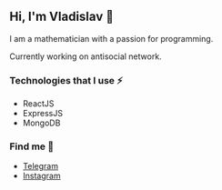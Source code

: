 ## Hi, I'm Vladislav 👋

I am a mathematician with a passion for programming.

Currently working on antisocial network.

### Technologies that I use ⚡
- ReactJS
- ExpressJS
- MongoDB

### Find me 💬
- [Telegram](https://t.me/krowker)
- [Instagram](https://www.instagram.com/krowker/)
<!--
**krowker/krowker** is a ✨ _special_ ✨ repository because its `README.md` (this file) appears on your GitHub profile.

Here are some ideas to get you started:

- 🔭 I’m currently working on ...
- 🌱 I’m currently learning ...
- 👯 I’m looking to collaborate on ...
- 🤔 I’m looking for help with ...
- 💬 Ask me about ...
- 📫 How to reach me: ...
- 😄 Pronouns: ...
- ⚡ Fun fact: ...
-->
